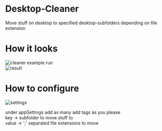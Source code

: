 # Desktop-Cleaner
Move stuff on desktop to specified desktop-subfolders depending on file extension

# How it looks
![cleaner example run](https://user-images.githubusercontent.com/76435238/102780524-5b3fdf00-4396-11eb-8401-d3b8b9020675.PNG)  
![result](https://user-images.githubusercontent.com/76435238/102780713-b1ad1d80-4396-11eb-8a7b-08d3152bf332.PNG)

# How to configure
![settings](https://user-images.githubusercontent.com/76435238/102780533-62ff8380-4396-11eb-9a9b-c2143b645732.PNG)  
  
under appSettings add as many add tags as you please  
key -> subfolder to move stuff to  
value -> ';' separated file extensions to move
